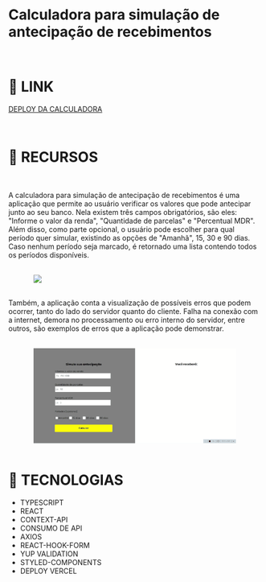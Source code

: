# Calculadora para simulação de antecipação de recebimentos

<br>

<h1>🔗 LINK</h1>

<a href="https://project-movie-collection-frontend.vercel.app/" target="_blank">DEPLOY DA CALCULADORA</a>

<br>

<h1>🔨 RECURSOS</h1>

<br>

<p>A calculadora para simulação de antecipação de recebimentos é uma aplicação que permite ao usuário verificar os valores que pode antecipar junto ao seu banco. Nela existem três campos obrigatórios, são eles: "Informe o valor da renda", "Quantidade de parcelas" e "Percentual MDR". Além disso, como parte opcional, o usuário pode escolher para qual período quer simular, existindo as opções de "Amanhã", 15, 30 e 90 dias. Caso nenhum período seja marcado, é retornado uma lista contendo todos os períodos disponíveis.</p>

<br>

<div style="display:flex; justify-content:center">
<img width="80%" src="./src/assets/dashboard.gif">
</div>

<br>

<p>Também, a aplicação conta a visualização de possíveis erros que podem ocorrer, tanto do lado do servidor quanto do cliente. Falha na conexão com a internet, demora no processamento ou erro interno do servidor, entre outros, são exemplos de erros que a aplicação pode demonstrar.</p>

<br>

<div style="display:flex; justify-content:center">
<img width="80%" src="./src/assets/dashboard2.gif">
</div>

<br>

<h1>🚀 TECNOLOGIAS</h1>
<ul>
<li>TYPESCRIPT</li>
<li>REACT</li>
<li>CONTEXT-API</li>
<li>CONSUMO DE API</li>
<li>AXIOS</li>
<li>REACT-HOOK-FORM</li>
<li>YUP VALIDATION</li>
<li>STYLED-COMPONENTS</li>
<li>DEPLOY VERCEL</li>
</ul>
